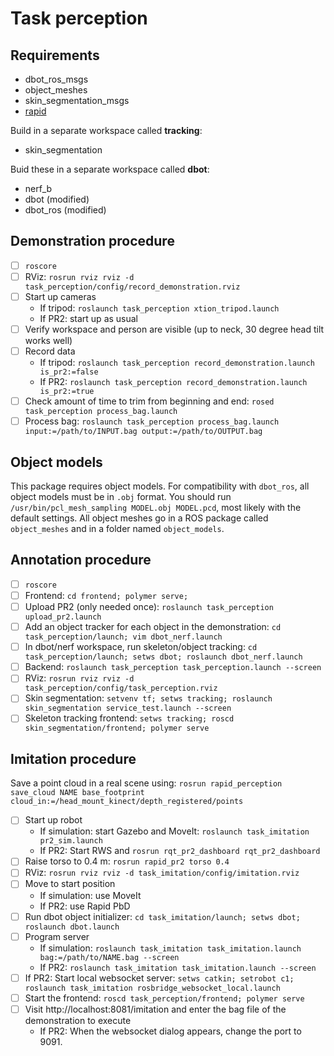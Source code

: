 # Task perception

## Requirements
- dbot_ros_msgs
- object_meshes
- skin_segmentation_msgs
- [rapid](https://github.com/jstnhuang/rapid)

Build in a separate workspace called **tracking**:
- skin_segmentation

Buid these in a separate workspace called **dbot**:
- nerf_b
- dbot (modified)
- dbot_ros (modified)

## Demonstration procedure
- [ ] `roscore`
- [ ] RViz: `rosrun rviz rviz -d task_perception/config/record_demonstration.rviz`
- [ ] Start up cameras
  - If tripod: `roslaunch task_perception xtion_tripod.launch`
  - If PR2: start up as usual
- [ ] Verify workspace and person are visible (up to neck, 30 degree head tilt works well)
- [ ] Record data
  - If tripod: `roslaunch task_perception record_demonstration.launch is_pr2:=false`
  - If PR2: `roslaunch task_perception record_demonstration.launch is_pr2:=true`
- [ ] Check amount of time to trim from beginning and end: `rosed task_perception process_bag.launch`
- [ ] Process bag: `roslaunch task_perception process_bag.launch input:=/path/to/INPUT.bag output:=/path/to/OUTPUT.bag`

## Object models
This package requires object models.
For compatibility with `dbot_ros`, all object models must be in `.obj` format.
You should run `/usr/bin/pcl_mesh_sampling MODEL.obj MODEL.pcd`, most likely with the default settings.
All object meshes go in a ROS package called `object_meshes` and in a folder named `object_models`.

## Annotation procedure
- [ ] `roscore`
- [ ] Frontend: `cd frontend; polymer serve;`
- [ ] Upload PR2 (only needed once): `roslaunch task_perception upload_pr2.launch`
- [ ] Add an object tracker for each object in the demonstration: `cd task_perception/launch; vim dbot_nerf.launch`
- [ ] In dbot/nerf workspace, run skeleton/object tracking: `cd task_perception/launch; setws dbot; roslaunch dbot_nerf.launch`
- [ ] Backend: `roslaunch task_perception task_perception.launch --screen`
- [ ] RViz: `rosrun rviz rviz -d task_perception/config/task_perception.rviz`
- [ ] Skin segmentation: `setvenv tf; setws tracking; roslaunch skin_segmentation service_test.launch --screen`
- [ ] Skeleton tracking frontend: `setws tracking; roscd skin_segmentation/frontend; polymer serve`

## Imitation procedure
Save a point cloud in a real scene using: `rosrun rapid_perception save_cloud NAME base_footprint cloud_in:=/head_mount_kinect/depth_registered/points`

- [ ] Start up robot
  - If simulation: start Gazebo and MoveIt: `roslaunch task_imitation pr2_sim.launch`
  - If PR2: Start RWS and `rosrun rqt_pr2_dashboard rqt_pr2_dashboard`
- [ ] Raise torso to 0.4 m: `rosrun rapid_pr2 torso 0.4`
- [ ] RViz: `rosrun rviz rviz -d task_imitation/config/imitation.rviz`
- [ ] Move to start position
  - If simulation: use MoveIt
  - If PR2: use Rapid PbD
- [ ] Run dbot object initializer: `cd task_imitation/launch; setws dbot; roslaunch dbot.launch`
- [ ] Program server
  - If simulation: `roslaunch task_imitation task_imitation.launch bag:=/path/to/NAME.bag --screen`
  - If PR2: `roslaunch task_imitation task_imitation.launch --screen`
- [ ] If PR2: Start local websocket server: `setws catkin; setrobot c1; roslaunch task_imitation rosbridge_websocket_local.launch`
- [ ] Start the frontend: `roscd task_perception/frontend; polymer serve`
- [ ] Visit http://localhost:8081/imitation and enter the bag file of the demonstration to execute
  - If PR2: When the websocket dialog appears, change the port to 9091.
